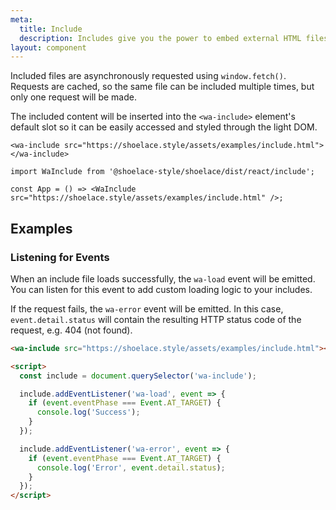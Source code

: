 ```yaml
---
meta:
  title: Include
  description: Includes give you the power to embed external HTML files into the page.
layout: component
---
```


Included files are asynchronously requested using `window.fetch()`. Requests are cached, so the same file can be included multiple times, but only one request will be made.

The included content will be inserted into the `<wa-include>` element's default slot so it can be easily accessed and styled through the light DOM.

```html:preview
<wa-include src="https://shoelace.style/assets/examples/include.html"></wa-include>
```

```jsx:react
import WaInclude from '@shoelace-style/shoelace/dist/react/include';

const App = () => <WaInclude src="https://shoelace.style/assets/examples/include.html" />;
```

## Examples

### Listening for Events

When an include file loads successfully, the `wa-load` event will be emitted. You can listen for this event to add custom loading logic to your includes.

If the request fails, the `wa-error` event will be emitted. In this case, `event.detail.status` will contain the resulting HTTP status code of the request, e.g. 404 (not found).

```html
<wa-include src="https://shoelace.style/assets/examples/include.html"></wa-include>

<script>
  const include = document.querySelector('wa-include');

  include.addEventListener('wa-load', event => {
    if (event.eventPhase === Event.AT_TARGET) {
      console.log('Success');
    }
  });

  include.addEventListener('wa-error', event => {
    if (event.eventPhase === Event.AT_TARGET) {
      console.log('Error', event.detail.status);
    }
  });
</script>
```
